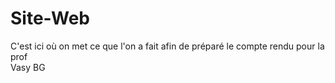# Site-Web
C'est ici où on met ce que l'on a fait afin de préparé le compte rendu pour la prof \
Vasy BG
